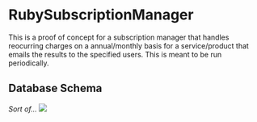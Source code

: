 # RubySubscriptionManager
This is a proof of concept for a subscription manager that handles reocurring charges on a annual/monthly basis for a service/product that emails the results to the specified users. This is meant to be run periodically.

<h2>Database Schema</h2>
<em>Sort of...</em>
<img src="http://i.imgur.com/Fm9gaqN.png"/>